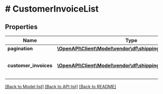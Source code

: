 # # CustomerInvoiceList

## Properties

Name | Type | Description | Notes
------------ | ------------- | ------------- | -------------
**pagination** | [**\OpenAPI\Client\Model\vendor\df\shipping\Pagination**](Pagination.md) |  | [optional]
**customer_invoices** | [**\OpenAPI\Client\Model\vendor\df\shipping\CustomerInvoice[]**](CustomerInvoice.md) | Represents a customer invoice within the CustomerInvoiceList. | [optional]

[[Back to Model list]](../../README.md#models) [[Back to API list]](../../README.md#endpoints) [[Back to README]](../../README.md)

